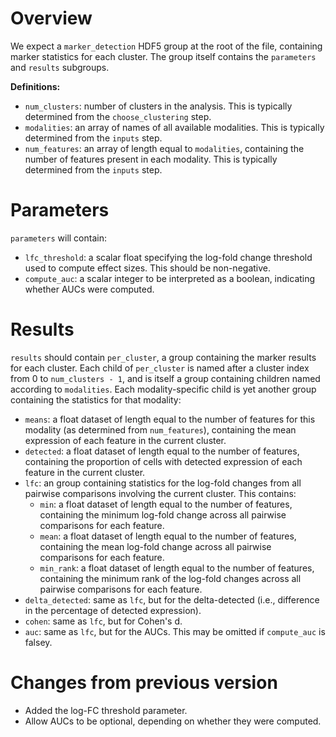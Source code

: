 # Overview

We expect a `marker_detection` HDF5 group at the root of the file, containing marker statistics for each cluster.
The group itself contains the `parameters` and `results` subgroups.

**Definitions:**

- `num_clusters`: number of clusters in the analysis.
  This is typically determined from the `choose_clustering` step.
- `modalities`: an array of names of all available modalities.
  This is typically determined from the `inputs` step.
- `num_features`: an array of length equal to `modalities`, containing the number of features present in each modality.
  This is typically determined from the `inputs` step.

# Parameters

`parameters` will contain:

- `lfc_threshold`: a scalar float specifying the log-fold change threshold used to compute effect sizes.
  This should be non-negative.
- `compute_auc`: a scalar integer to be interpreted as a boolean, indicating whether AUCs were computed.

# Results

`results` should contain `per_cluster`, a group containing the marker results for each cluster.
Each child of `per_cluster` is named after a cluster index from 0 to `num_clusters - 1`, and is itself a group containing children named according to `modalities`.
Each modality-specific child is yet another group containing the statistics for that modality:

- `means`: a float dataset of length equal to the number of features for this modality (as determined from `num_features`), containing the mean expression of each feature in the current cluster.
- `detected`: a float dataset of length equal to the number of features, containing the proportion of cells with detected expression of each feature in the current cluster.
- `lfc`: an group containing statistics for the log-fold changes from all pairwise comparisons involving the current cluster.
  This contains:
  - `min`: a float dataset of length equal to the number of features, containing the minimum log-fold change across all pairwise comparisons for each feature.
  - `mean`: a float dataset of length equal to the number of features, containing the mean log-fold change across all pairwise comparisons for each feature.
  - `min_rank`: a float dataset of length equal to the number of features, containing the minimum rank of the log-fold changes across all pairwise comparisons for each feature.
- `delta_detected`: same as `lfc`, but for the delta-detected (i.e., difference in the percentage of detected expression).
- `cohen`: same as `lfc`, but for Cohen's d.
- `auc`: same as `lfc`, but for the AUCs.
  This may be omitted if `compute_auc` is falsey.

# Changes from previous version

- Added the log-FC threshold parameter.
- Allow AUCs to be optional, depending on whether they were computed.
